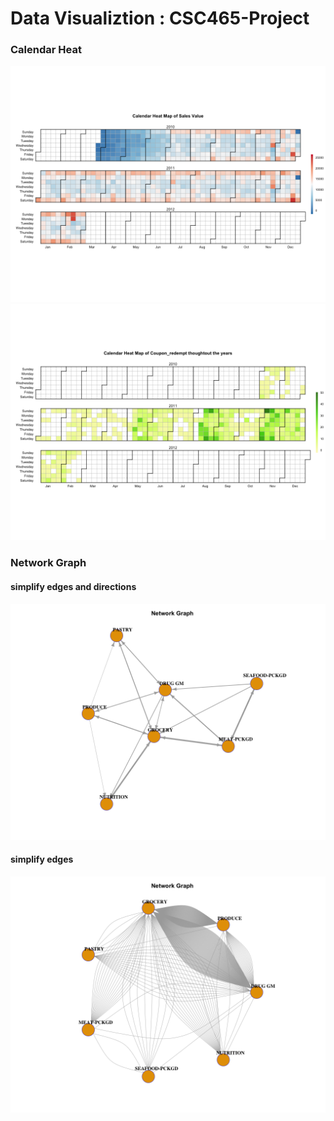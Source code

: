 # Data Visualiztion : CSC465-Project

### Calendar Heat
![alt tag](https://github.com/Lanbig/CSC465-Project/blob/master/CalendarHeat-Sales.png)
![alt tag](https://github.com/Lanbig/CSC465-Project/blob/master/CalendarHeat-Coupon_redempt.png)

### Network Graph
#### simplify edges and directions
![alt tag](https://github.com/Lanbig/CSC465-Project/blob/master/NetworkGrp-ProductDep-D.png)

#### simplify edges 
![alt tag](https://github.com/Lanbig/CSC465-Project/blob/master/NetworkGrp-ProductDep.png)
